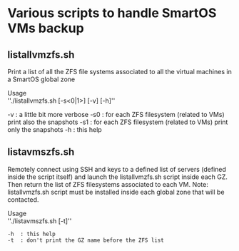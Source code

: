 # Various scripts to handle SmartOS VMs backup


## listallvmzfs.sh

Print a list of all the ZFS file systems associated to all the virtual machines in a SmartOS global zone

Usage \
''./listallvmzfs.sh [-s<0|1>] [-v] [-h]''
 
   -v  : a little bit more verbose
   -s0 : for each ZFS filesystem (related to VMs) print also the snapshots
   -s1 : for each ZFS filesystem (related to VMs) print only the snapshots
   -h  : this help

## listavmszfs.sh

Remotely connect using SSH and keys to a defined list of servers (defined inside the script itself) and launch the listallvmzfs.sh script inside each GZ. Then return the list of ZFS filesystems associated to each VM.
Note: listallvmzfs.sh script must be installed inside each global zone that will be contacted.

Usage \
''./listavmszfs.sh [-t]''

    -h  : this help
    -t  : don't print the GZ name before the ZFS list
